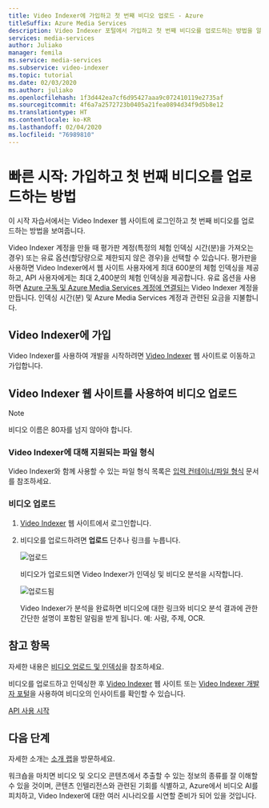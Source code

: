 ```yaml
---
title: Video Indexer에 가입하고 첫 번째 비디오 업로드 - Azure
titleSuffix: Azure Media Services
description: Video Indexer 포털에서 가입하고 첫 번째 비디오를 업로드하는 방법을 알아봅니다.
services: media-services
author: Juliako
manager: femila
ms.service: media-services
ms.subservice: video-indexer
ms.topic: tutorial
ms.date: 02/03/2020
ms.author: juliako
ms.openlocfilehash: 1f3d442ea7cf6d95427aaa9c072410119e2735af
ms.sourcegitcommit: 4f6a7a2572723b0405a21fea0894d34f9d5b8e12
ms.translationtype: HT
ms.contentlocale: ko-KR
ms.lasthandoff: 02/04/2020
ms.locfileid: "76989810"
---
```

# <a name="quickstart-how-to-sign-up-and-upload-your-first-video"></a>빠른 시작: 가입하고 첫 번째 비디오를 업로드하는 방법

이 시작 자습서에서는 Video Indexer 웹 사이트에 로그인하고 첫 번째 비디오를 업로드하는 방법을 보여줍니다.

Video Indexer 계정을 만들 때 평가판 계정(특정의 체험 인덱싱 시간(분)을 가져오는 경우) 또는 유료 옵션(할당량으로 제한되지 않은 경우)을 선택할 수 있습니다. 평가판을 사용하면 Video Indexer에서 웹 사이트 사용자에게 최대 600분의 체험 인덱싱을 제공하고, API 사용자에게는 최대 2,400분의 체험 인덱싱을 제공합니다. 유료 옵션을 사용하면 [Azure 구독 및 Azure Media Services 계정에 연결되는](connect-to-azure.md) Video Indexer 계정을 만듭니다. 인덱싱 시간(분) 및 Azure Media Services 계정과 관련된 요금을 지불합니다. 

## <a name="sign-up-for-video-indexer"></a>Video Indexer에 가입

Video Indexer를 사용하여 개발을 시작하려면 [Video Indexer](https://www.videoindexer.com) 웹 사이트로 이동하고 가입합니다.

## <a name="upload-a-video-using-the-video-indexer-website"></a>Video Indexer 웹 사이트를 사용하여 비디오 업로드

> [!NOTE]
> 비디오 이름은 80자를 넘지 않아야 합니다.

### <a name="supported-file-formats-for-video-indexer"></a>Video Indexer에 대해 지원되는 파일 형식

Video Indexer와 함께 사용할 수 있는 파일 형식 목록은 [입력 컨테이너/파일 형식](../latest/media-encoder-standard-formats.md#input-containerfile-formats) 문서를 참조하세요.

### <a name="upload-a-video"></a>비디오 업로드

1. [Video Indexer](https://www.videoindexer.ai/) 웹 사이트에서 로그인합니다.
2. 비디오를 업로드하려면 **업로드** 단추나 링크를 누릅니다.

    ![업로드](./media/video-indexer-get-started/video-indexer-upload.png)

    비디오가 업로드되면 Video Indexer가 인덱싱 및 비디오 분석을 시작합니다.

    ![업로드됨](./media/video-indexer-get-started/video-indexer-uploaded.png) 

    Video Indexer가 분석을 완료하면 비디오에 대한 링크와 비디오 분석 결과에 관한 간단한 설명이 포함된 알림을 받게 됩니다. 예: 사람, 주제, OCR.

## <a name="see-also"></a>참고 항목

자세한 내용은 [비디오 업로드 및 인덱싱](upload-index-videos.md)을 참조하세요.

비디오를 업로드하고 인덱싱한 후 [Video Indexer](video-indexer-view-edit.md) 웹 사이트 또는 [Video Indexer 개발자 포털](video-indexer-use-apis.md)을 사용하여 비디오의 인사이트를 확인할 수 있습니다. 

[API 사용 시작](video-indexer-use-apis.md)

## <a name="next-steps"></a>다음 단계

자세한 소개는 [소개 랩](https://github.com/Azure-Samples/media-services-video-indexer/blob/master/IntroToVideoIndexer.md)을 방문하세요. 

워크숍을 마치면 비디오 및 오디오 콘텐츠에서 추출할 수 있는 정보의 종류를 잘 이해할 수 있을 것이며, 콘텐츠 인텔리전스와 관련된 기회를 식별하고, Azure에서 비디오 AI를 피치하고, Video Indexer에 대한 여러 시나리오를 시연할 준비가 되어 있을 것입니다.

